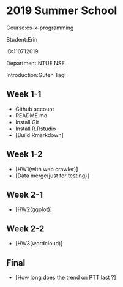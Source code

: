 # 2019 Summer School

Course:cs-x-programming

Student:Erin

ID:110712019

Department:NTUE NSE

Introduction:Guten Tag!

## Week 1-1
* Github account
* README.md
* Install Git
* Install R.Rstudio
* [Build Rmarkdown]  

## Week 1-2
* [HW1(with web crawler)]  
* [Data merge(just for testing)]  

## Week 2-1
* [HW2(ggplot)]  
## Week 2-2
* [HW3(wordcloud)]  

## Final
* [How long does the trend on PTT last ?]  
